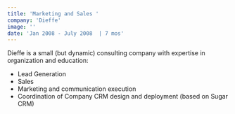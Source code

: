 ```yaml
---
title: 'Marketing and Sales '
company: 'Dieffe'
image: ''
date: 'Jan 2008 - July 2008  | 7 mos'
---
```


Dieffe is a small (but dynamic) consulting company with expertise in organization and education:

- Lead Generation
- Sales
- Marketing and communication execution
- Coordination of Company CRM design and deployment (based on Sugar CRM)
